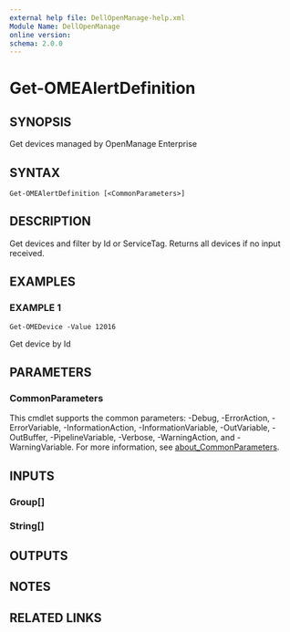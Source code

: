```yaml
---
external help file: DellOpenManage-help.xml
Module Name: DellOpenManage
online version:
schema: 2.0.0
---
```


# Get-OMEAlertDefinition

## SYNOPSIS
Get devices managed by OpenManage Enterprise

## SYNTAX

```
Get-OMEAlertDefinition [<CommonParameters>]
```

## DESCRIPTION
Get devices and filter by Id or ServiceTag.
Returns all devices if no input received.

## EXAMPLES

### EXAMPLE 1
```
Get-OMEDevice -Value 12016
```

Get device by Id

## PARAMETERS

### CommonParameters
This cmdlet supports the common parameters: -Debug, -ErrorAction, -ErrorVariable, -InformationAction, -InformationVariable, -OutVariable, -OutBuffer, -PipelineVariable, -Verbose, -WarningAction, and -WarningVariable. For more information, see [about_CommonParameters](http://go.microsoft.com/fwlink/?LinkID=113216).

## INPUTS

### Group[]
### String[]
## OUTPUTS

## NOTES

## RELATED LINKS
